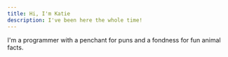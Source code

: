 ```yaml
---
title: Hi, I'm Katie
description: I've been here the whole time!
---
```


I'm a programmer with a penchant for puns and a fondness for fun animal facts.
